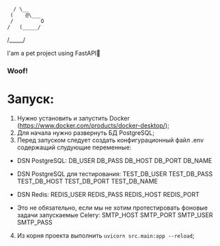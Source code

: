       / \__
     (    @\___
     /         O
    /   (_____/
   /_____/

I'am a pet project using FastAPI🐶
### Woof!

# Запуск:
1) Нужно установить и запустить Docker (https://www.docker.com/products/docker-desktop/);
2) Для начала нужно развернуть БД PostgreSQL;
3) Перед запуском следует создать конфигурационный файл .env содержащий слудующие переменные:
- DSN PostgreSQL:
DB_USER
DB_PASS
DB_HOST
DB_PORT
DB_NAME

- DSN PostgreSQL для тестирования:
TEST_DB_USER
TEST_DB_PASS
TEST_DB_HOST
TEST_DB_PORT
TEST_DB_NAME

- DSN Redis:
REDIS_USER
REDIS_PASS
REDIS_HOST
REDIS_PORT

- Это не обязательно, если мы не хотим протестировать фоновые задачи запускаемые Celery:
SMTP_HOST
SMTP_PORT
SMTP_USER
SMTP_PASS

4) Из корня проекта выполнить `uvicorn src.main:app --reload`;
